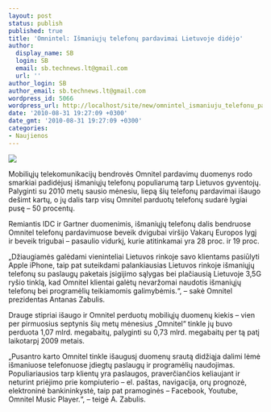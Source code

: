 ```yaml
---
layout: post
status: publish
published: true
title: 'Omnintel: Išmaniųjų telefonų pardavimai Lietuvoje didėjo'
author:
  display_name: SB
  login: SB
  email: sb.technews.lt@gmail.com
  url: ''
author_login: SB
author_email: sb.technews.lt@gmail.com
wordpress_id: 5066
wordpress_url: http://localhost/site/new/omnintel_ismaniuju_telefonu_pardavimai_lietuvoje_didejo/
date: '2010-08-31 19:27:09 +0300'
date_gmt: '2010-08-31 19:27:09 +0300'
categories:
- Naujienos
---
```

<div class="imgright"><img src="http://www.part.lt/img/ba99b4f0d4278109189bb4183fdd2357477.jpg"  /></div>
<p>Mobiliųjų telekomunikacijų bendrovės Omnitel pardavimų duomenys rodo smarkiai padidėjusį išmaniųjų telefonų populiarumą tarp Lietuvos gyventojų. Palyginti su 2010 metų sausio mėnesiu, liepą šių telefonų pardavimai išaugo dešimt kartų, o jų dalis tarp visų Omnitel parduotų telefonų sudarė lygiai pusę – 50 procentų. </p>
<p>Remiantis IDC ir Gartner duomenimis, išmaniųjų telefonų dalis bendruose Omnitel telefonų pardavimuose beveik dvigubai viršijo Vakarų Europos lygį ir beveik trigubai – pasaulio vidurkį, kurie atitinkamai yra 28 proc. ir 19 proc. </p>
<p>„Džiaugiamės galėdami vieninteliai Lietuvos rinkoje savo klientams pasiūlyti Apple iPhone, taip pat suteikdami palankiausias Lietuvos rinkoje išmaniųjų telefonų su paslaugų paketais įsigijimo sąlygas bei plačiausią Lietuvoje 3,5G ryšio tinklą, kad Omnitel klientai galėtų nevaržomai naudotis išmaniųjų telefonų bei programėlių teikiamomis galimybėmis.“, – sakė Omnitel prezidentas Antanas Zabulis. </p>
<p>Drauge stipriai išaugo ir Omnitel perduotų mobiliųjų duomenų kiekis – vien per pirmuosius septynis šių metų mėnesius „Omnitel“ tinkle jų buvo perduota 1,07 mlrd. megabaitų, palyginti su 0,73 mlrd. megabaitų per tą patį laikotarpį 2009 metais. </p>
<p>„Pusantro karto Omnitel tinkle išaugusį duomenų srautą didžiąja dalimi lėmė išmaniuose telefonuose įdiegtų paslaugų ir programėlių naudojimas. Populiariausios tarp klientų yra paslaugos, praverčiančios keliaujant ir neturint priėjimo prie kompiuterio – el. paštas, navigacija, orų prognozė, elektroninė bankininkystė, taip pat pramoginės – Facebook, Youtube, Omnitel Music Player.“, – teigė A. Zabulis.<br /></p>
